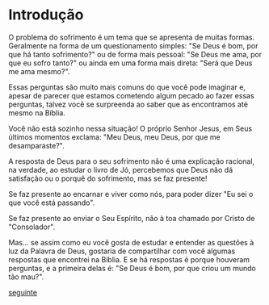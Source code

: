 # Introdução

O problema do sofrimento é um tema que se apresenta de muitas formas. Geralmente na forma de um questionamento simples: "Se Deus é bom, por que há tanto sofrimento?" ou de forma mais pessoal: "Se Deus me ama, por que eu sofro tanto?" ou ainda em uma forma mais direta: "Será que Deus me ama mesmo?".

Essas perguntas são muito mais comuns do que você pode imaginar e, apesar de parecer que estamos cometendo algum pecado ao fazer essas perguntas, talvez você se surpreenda ao saber que as encontramos até mesmo na Bíblia.

Você não está sozinho nessa situação! O próprio Senhor Jesus, em Seus últimos momentos exclama: "Meu Deus, meu Deus, por que me desamparaste?".

A resposta de Deus para o seu sofrimento não é uma explicação racional, na verdade, ao estudar o livro de Jó, percebemos que Deus não dá satisfação ou o porquê do sofrimento, mas se faz presente! 

Se faz presente ao encarnar e viver como nós, para poder dizer "Eu sei o que você está passando".

Se faz presente ao enviar o Seu Espírito, não à toa chamado por Cristo de "Consolador".

Mas... se assim como eu você gosta de estudar e entender as questões à luz da Palavra de Deus, gostaria de compartilhar com você algumas respostas que encontrei na Bíblia. E se há respostas é porque houveram perguntas, e a primeira delas é: "Se Deus é bom, por que criou um mundo tão mau?".

[seguinte](01_mundo_perfeito.md)